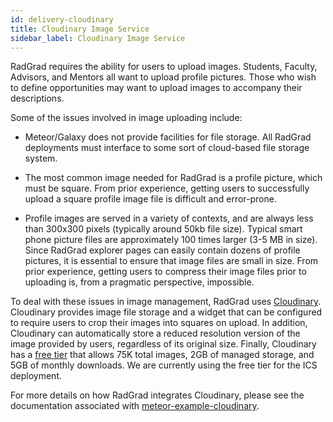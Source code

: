 ```yaml
---
id: delivery-cloudinary
title: Cloudinary Image Service
sidebar_label: Cloudinary Image Service
---
```


RadGrad requires the ability for users to upload images. Students, Faculty, Advisors, and Mentors all want to upload profile pictures. Those who wish to define opportunities may want to upload images to accompany their descriptions. 

Some of the issues involved in image uploading include:

  * Meteor/Galaxy does not provide facilities for file storage.  All RadGrad deployments must interface to some sort of cloud-based file storage system.
  
  * The most common image needed for RadGrad is a profile picture, which must be square. From prior experience, getting users to successfully upload a square profile image file is difficult and error-prone.  
  
  * Profile images are served in a variety of contexts, and are always less than 300x300 pixels (typically around 50kb file size).  Typical smart phone picture files are approximately 100 times larger (3-5 MB in size). Since RadGrad explorer pages can easily contain dozens of profile pictures, it is essential to ensure that image files are small in size.  From prior experience, getting users to compress their image files prior to uploading is, from a pragmatic perspective, impossible.
  
To deal with these issues in image management, RadGrad uses [Cloudinary](http://cloudinary.com/). Cloudinary provides image file storage and a widget that can be configured to require users to crop their images into squares on upload. In addition, Cloudinary can automatically store a reduced resolution version of the image provided by users, regardless of its original size. Finally, Cloudinary has a [free tier](http://cloudinary.com/pricing) that allows 75K total images, 2GB of managed storage, and 5GB of monthly downloads. We are currently using the free tier for the ICS deployment.
  
For more details on how RadGrad integrates Cloudinary, please see the documentation associated with [meteor-example-cloudinary](https://ics-software-engineering.github.io/meteor-example-cloudinary/).
